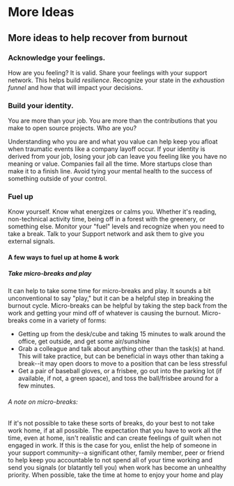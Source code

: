 More Ideas
==========

More ideas to help recover from burnout
---------------------------------------

### Acknowledge your feelings.

How are you feeling? It is valid. Share your feelings with your support network. This helps build *resilience*. Recognize your state in the *exhaustion funnel* and how that will impact your decisions.

### Build your identity.

You are more than your job. You are more than the contributions that you make to open source projects. Who are you?

Understanding who you are and what you value can help keep you afloat when traumatic events like a company layoff occur. If your identity is derived from your job, losing your job can leave you feeling like you have no meaning or value. Companies fail all the time. More startups close than make it to a finish line. Avoid tying your mental health to
the success of something outside of your control.

### Fuel up

Know yourself. Know what energizes or calms you. Whether it's reading, non-technical activity time, being off in a forest with the greenery, or something else. Monitor your "fuel" levels and recognize when you need to take a break. Talk to your Support network and ask them to give you external signals.

#### A few ways to fuel up at home & work

##### Take micro-breaks and play

It can help to take some time for micro-breaks and play. It sounds a bit unconventional to say "play," but it can be a helpful step in breaking the burnout cycle. Micro-breaks can be helpful by taking the step back from the work and getting your mind off of whatever is causing the burnout. Micro-breaks come in a variety of forms:

- Getting up from the desk/cube and taking 15 minutes to walk around the office, get outside, and get some air/sunshine
- Grab a colleague and talk about anything other than the task(s) at hand. This will take practice, but can be beneficial in ways other than taking a break--it may open doors to move to a position that can be less stressful
- Get a pair of baseball gloves, or a frisbee, go out into the parking lot (if available, if not, a green space), and toss the ball/frisbee around for a few minutes.

###### A note on micro-breaks:

If it's not possible to take these sorts of breaks, do your best to not take work home, if at all possible. The expectation that you have to work all the time, even at home, isn't realistic and can create feelings of guilt when not engaged in work. If this is the case for you, enlist the help of someone in your support community--a significant other,
family member, peer or friend to help keep you accountable to not spend all of your time working and send you signals (or blatantly tell you) when work has become an unhealthy priority. When possible, take the time at home to enjoy your home and play